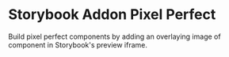 # Storybook Addon Pixel Perfect

Build pixel perfect components by adding an overlaying image of component in Storybook's preview iframe.
